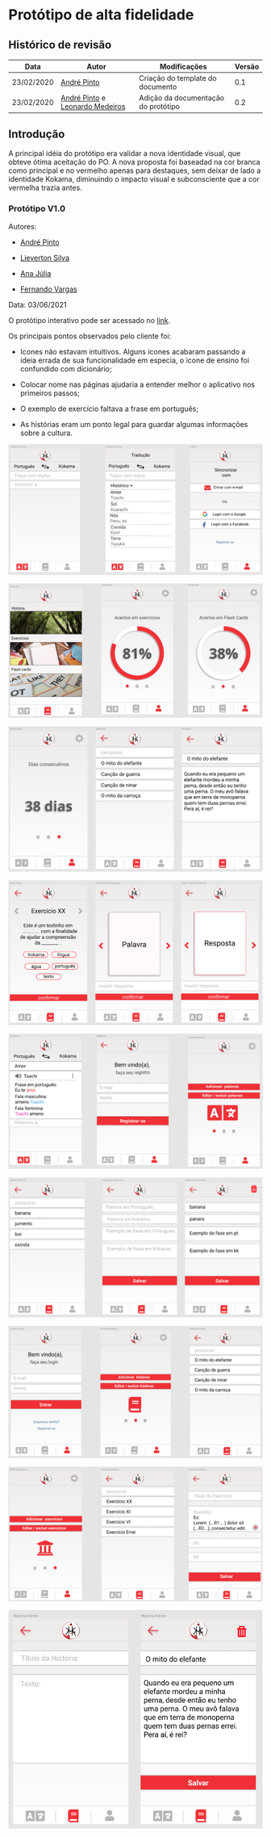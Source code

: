 # Protótipo de alta fidelidade


## Histórico de revisão

| Data       | Autor                                        | Modificações                      | Versão |
| ---------- | -------------------------------------------- | --------------------------------- | ------ |
| 23/02/2020 | [André Pinto](https://github.com/andrelucax) | Criação do template do documento | 0.1    |
| 23/02/2020 | [André Pinto](https://github.com/andrelucax) e [Leonardo Medeiros](https://github.com/leomedeiros1) | Adição da documentação do protótipo | 0.2    |

## Introdução

A principal idéia do protótipo era validar a nova identidade visual, que obteve ótima aceitação do PO. A nova proposta foi baseadad na cor branca como principal e no vermelho apenas para destaques, sem deixar de lado a identidade Kokama, diminuindo o impacto visual e subconsciente que a cor vermelha trazia antes.

### Protótipo V1.0

Autores: 

* [André Pinto](https://github.com/andrelucax)

* [Lieverton Silva](https://github.com/lievertom)

* [Ana Júlia](https://github.com/aluzianobriceno)

* [Fernando Vargas](https://github.com/SFernandoS)

Data: 03/06/2021

O protótipo interativo pode ser acessado no [link](https://www.figma.com/proto/DigQ30njp1qckw7LLtgAAL/Projeto-Kokama---Prototipo-de-alta-fidelidade).

Os principais pontos observados pelo cliente foi:

* Icones não estavam intuitivos. Alguns icones acabaram passando a ideia errada de sua funcionalidade em especia, o icone de ensino foi confundido com dicionário;

* Colocar nome nas páginas ajudaria a entender melhor o aplicativo nos primeiros passos;

* O exemplo de exercício faltava a frase em português;

* As histórias eram um ponto legal para guardar algumas informações sobre a cultura.

![prototype_1_1](../assets/img/prototype/high/prototype_1_1.png)

![prototype_1_2](../assets/img/prototype/high/prototype_1_2.png)

![prototype_1_3](../assets/img/prototype/high/prototype_1_3.png)

![prototype_1_4](../assets/img/prototype/high/prototype_1_4.png)

![prototype_1_5](../assets/img/prototype/high/prototype_1_5.png)

![prototype_1_6](../assets/img/prototype/high/prototype_1_6.png)

![prototype_1_7](../assets/img/prototype/high/prototype_1_7.png)

![prototype_1_8](../assets/img/prototype/high/prototype_1_8.png)

![prototype_1_9](../assets/img/prototype/high/prototype_1_9.png)